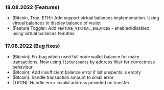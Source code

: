 ### 18.08.2022 (Features)
* (Bitcoin, Tron, ETH): Add support virtual balances implementation. Using virtual 
balances to display balance of wallet
* (Feature Toggle): Add `FEATURE_VIRTUAL_BALANCES` - enabled/disabled using virtual balances feautres

### 17.08.2022 (Bug fixes)

* (Bitcoin): Fix bug which used full node wallet balance for make transactions. 
Now using `listunspents` by address filter for correctness behaviour
* (Bitcoin): Add insufficient balance error if list unspents is empty 
* (Bitcoin): handle transaction amount to small error
* (TRON): Handle error invalid address provided on transfer
